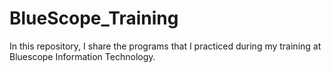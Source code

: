 # BlueScope_Training
In this repository, I share the programs that I practiced during my training at Bluescope Information Technology.
